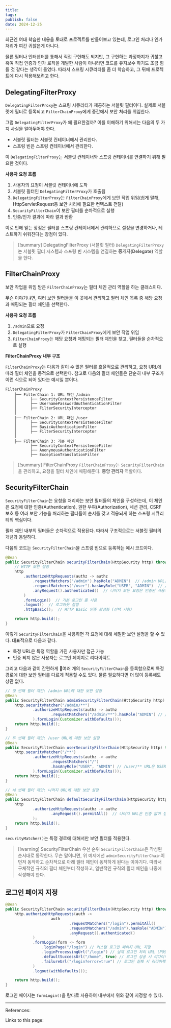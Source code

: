 ```yaml
---
title:
tags:
publish: false
date: 2024-12-25
---
```


최근엔 여태 학습한 내용을 토대로 프로젝트를 만들어보고 있는데, 로그인 처리나 인가 처리가 여간 귀찮은게 아니다.

물론 필터나 인터셉터를 통해서 직접 구현해도 되지만, 그 구현하는 과정까지가 귀찮고 혹여 직접 인증과 인가 로직을 개발한 사람이 아니라면 코드를 유지보수 하기도 조금 힘들 것 같다는 생각이 들었다. 따라서 스프링 시큐리티를 좀 더 학습하고, 그 뒤에 프로젝트에 다시 적용해보려고 한다.

## DelegatingFilterProxy

`DelegatingFilterProxy`는 스프링 시큐리티가 제공하는 서블릿 필터이다. 실제로 서블릿에 필터로 등록되고 `FilterChainProxy`에게 중간에서 보안 처리를 위임한다.

그럼 `DelegatingFilterProxy`가 왜 필요한걸까? 이를 이해하기 위해서는 다음의 두 가지 사실을 알아두어야 한다.

- 서블릿 필터는 서블릿 컨테이너에서 관리한다.
- 스프링 빈은 스프링 컨테이너에서 관리한다.

이 `DelegatingFilterProxy`는 서블릿 컨테이너와 스프링 컨테이너를 연결하기 위해 필요한 것이다.

**사용자 요청 흐름**

1. 사용자의 요청이 서블릿 컨테이너에 도착
2. 서블릿 필터인 `DelegatingFilterProxy`가 호출됨
3. `DelegatingFilterProxy`는 `FilterChainProxy`에게 보안 작업 위임(쉽게 말해, HttpServletRequest등 보안 처리에 필요한 컨텍스트 전달)
4. `SecurityFilterChain`이 보안 필터를 순차적으로 실행
5. 인증/인가 결과에 따라 결과 반환

이로 인해 얻는 장점은 필터를 스프링 컨테이너에서 관리하므로 설정을 변경하거나, 테스트하기 쉬워진다는 장점이 있다.

> [!summary] DelegatingFilterProxy (서블릿 필터)
> `DelegatingFilterProxy`는 서블릿 필터 시스템과 스프링 빈 시스템을 연결하는 **중개자(Delegate)** 역할을 한다.

## FilterChainProxy

보안 작업을 위임 받은 `FilterChainProxy`는 필터 체인 관리 역할을 하는 클래스이다.

무슨 이야기냐면, 여러 보안 필터들을 이 곳에서 관리하고 필터 체인 목록 중 해당 요청과 매핑되는 필터 체인을 선택한다.

**사용자 요청 흐름**

1. `/admin`으로 요청
2. `DelegatingFilterProxy`가 `FilterChainProxy`에게 보안 작업 위임
3. `FilterChainProxy`는 해당 요청과 매핑되는 필터 체인을 찾고, 필터들을 순차적으로 실행

**FilterChainProxy 내부 구조**

`FilterChainProxy`는 다음과 같이 수 많은 필터를 효율적으로 관리하고, 요청 URL에 따라 필터 체인을 동적으로 선택한다. 참고로 다음의 필터 체인들은 단순히 내부 구조가 이런 식으로 되어 있다는 예시일 뿐이다.

```
FilterChainProxy
    ├── FilterChain 1: URL 패턴 /admin
    │      ├── SecurityContextPersistenceFilter
    │      ├── UsernamePasswordAuthenticationFilter
    │      ├── FilterSecurityInterceptor
    │
    ├── FilterChain 2: URL 패턴 /user
    │      ├── SecurityContextPersistenceFilter
    │      ├── BasicAuthenticationFilter
    │      ├── FilterSecurityInterceptor
    │
    ├── FilterChain 3: 기본 체인
           ├── SecurityContextPersistenceFilter
           ├── AnonymousAuthenticationFilter
           ├── ExceptionTranslationFilter
```

> [!summary] FilterChainProxy
> `FilterChainProxy`는 `SecurityFilterChain`을 관리하고, 요청을 필터 체인에 매핑해준다. **중앙 관리자** 역할이다.

## SecurityFilterChain

`SecurityFilterChain`는 요청을 처리하는 보안 필터들의 체인을 구성하는데, 이 체인은 요청에 대한 인증(Authentication), 권한 부여(Authorization), 세션 관리, CSRF 보호 등 여러 보안 기능을 처리하는 필터들이 순서를 갖고 적용되게 하는 스프링 시큐리티의 핵심이다.

필터 체인 내부의 필터들은 순차적으로 적용된다. 따라서 구조적으로는 서블릿 필터의 개념과 동일하다.

다음의 코드는 `SecurityFilterChain`을 스프링 빈으로 등록하는 예시 코드이다.

```java
@Bean
public SecurityFilterChain securityFilterChain(HttpSecurity http) throws Exception {
    // HTTP 보안 설정
    http
        .authorizeHttpRequests(authz -> authz
            .requestMatchers("/admin").hasRole("ADMIN")  // /admin URL은 ADMIN 권한을 가진 사용자만 접근
            .requestMatchers("/user").hasAnyRole("USER", "ADMIN")  // /user URL은 USER와 ADMIN 권한을 가진 사용자만 접근
            .anyRequest().authenticated()  // 나머지 모든 요청은 인증된 사용자만 접근 가능
        )
        .formLogin()  // 기본 로그인 폼 사용
        .logout()  // 로그아웃 설정
        .httpBasic();  // HTTP Basic 인증 활성화 (선택 사항)

    return http.build();
}

```

이렇게 `SecurityFilterChain`을 사용하면 각 요청에 대해 세밀한 보안 설정을 할 수 있다. 대표적으로 다음과 같다.

- 특정 URL은 특정 역할을 가진 사용자만 접근 가능
- 인증 되지 않은 사용자는 로그인 페이지로 리다이렉트

그리고 다음과 같이 간편하게 여러 개의 `SecurityFilterChain`을 등록함으로써 특정 경로에 대한 보안 필터를 다르게 적용할 수도 있다. 물론 필요하다면 더 많이 등록해도 상관 없다.

```java
// 첫 번째 필터 체인: /admin URL에 대한 보안 설정
@Bean
public SecurityFilterChain adminSecurityFilterChain(HttpSecurity http) throws Exception {
    http.securityMatcher("/admin/**")
            .authorizeHttpRequests(authz -> authz
                    .requestMatchers("/admin/**").hasRole("ADMIN") // /admin/** URL은 ADMIN 권한만 접근 가능
            ).formLogin(Customizer.withDefaults());
    return http.build();
}

// 두 번째 필터 체인: /user URL에 대한 보안 설정
@Bean
public SecurityFilterChain userSecurityFilterChain(HttpSecurity http) throws Exception {
    http.securityMatcher("/**")
            .authorizeHttpRequests(authz -> authz
                    .requestMatchers("/")
                    .hasAnyRole("USER", "ADMIN") // /user/** URL은 USER와 ADMIN 권한을 가진 사용자만 접근 가능
            ).formLogin(Customizer.withDefaults());
    return http.build();
}

// 세 번째 필터 체인: 나머지 URL에 대한 보안 설정
@Bean
public SecurityFilterChain defaultSecurityFilterChain(HttpSecurity http) throws Exception {
    http
            .authorizeHttpRequests(authz -> authz
                    .anyRequest().permitAll()  // 나머지 URL은 인증 없이 접근 가능
            );
    return http.build();
}

```

`securityMatcher()`는 특정 경로에 대해서만 보안 필터를 적용한다.

> [!warning] SecurityFilterChain 우선 순위
> `SecurityFilterChain`은 작성된 순서대로 동작한다. 무슨 말이냐면, 위 예제에선 `adminSecurityFilterChain`이 먼저 동작하고 순차적으로 아래 필터 체인이 동작하게 된다는 이야기다. 따라서 구체적인 규칙의 필터 체인부터 작성하고, 일반적인 규칙의 필터 체인을 나중에 작성해야 한다.

## 로그인 페이지 지정

```java
@Bean
public SecurityFilterChain securityFilterChain(HttpSecurity http) throws Exception {
    http.authorizeHttpRequests(auth ->
                    auth
                            .requestMatchers("/login").permitAll()
                            .requestMatchers("/admin").hasRole("ADMIN")
                            .anyRequest().authenticated()
            )
            .formLogin(form -> form
	            .loginPage("/login") // 커스텀 로그인 페이지 URL 지정
	            .loginProcessingUrl("/login") // 실제 로그인 처리 URL (POST 요청을 이 URL로 보냄)
	            .defaultSuccessUrl("/home", true) // 로그인 성공 시 리다이렉트할 URL
	            .failureUrl("/login?error=true") // 로그인 실패 시 리다이렉트할 URL
			)
            .logout(withDefaults());

    return http.build();
}
```

로그인 페이지는 `formLogin()`을 람다로 사용하여 내부에서 위와 같이 지정할 수 있다.

---

References:

Links to this page:
